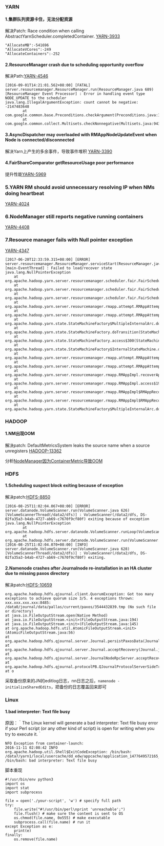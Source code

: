 
### **YARN**

#### **1.集群队列资源卡住，无法分配资源**

解决Patch: Race condition when calling AbstractYarnScheduler.completedContainer. [YARN-3933](https://issues.apache.org/jira/browse/YARN-3933)

```
"AllocateMB":-541696
"AllocateVCores":-249
"AllocateContainers":-252
```

#### **2.ResourceManager crash due to scheduling opportunity overflow**

解决Path:[YARN-4546](https://issues.apache.org/jira/browse/YARN-4546)
```
[2016-09-01T14:21:01.562+08:00] [FATAL] server.resourcemanager.ResourceManager.run(ResourceManager.java 689) [ResourceManager Event Processor] : Error in handling event type NODE_UPDATE to the scheduler
java.lang.IllegalArgumentException: count cannot be negative: -2147483648
        at com.google.common.base.Preconditions.checkArgument(Preconditions.java:115)
        at com.google.common.collect.Multisets.checkNonnegative(Multisets.java:943)
```
#### **3.AsyncDispatcher may overloaded with RMAppNodeUpdateEvent when Node is connected/disconnected**

解决Yarn上产生的多余事件，导致事件堆积 [YARN-3390](https://issues.apache.org/jira/browse/YARN-3990)

#### **4.FairShareComparator getResourceUsage poor performance**

提升性能[YARN-5969](https://issues.apache.org/jira/browse/YARN-5969)

### **5.YARN RM should avoid unnecessary resolving IP when NMs doing heartbeat**

[YARN-4024](https://issues.apache.org/jira/browse/YARN-4024)

### **6.NodeManager still reports negative running containers**

[YARN-4408](https://issues.apache.org/jira/browse/YARN-4408)

### **7.Resource manager fails with Null pointer exception**

[YARN-4347](https://issues.apache.org/jira/browse/YARN-4347)
```
[2017-06-20T12:33:59.315+08:00] [ERROR] server.resourcemanager.ResourceManager.serviceStart(ResourceManager.java:579) [main-EventThread] : Failed to load/recover state
java.lang.NullPointerException
    at org.apache.hadoop.yarn.server.resourcemanager.scheduler.fair.FairScheduler.addApplicationAttempt(FairScheduler.java:688)
    at org.apache.hadoop.yarn.server.resourcemanager.scheduler.fair.FairScheduler.handle(FairScheduler.java:1383)
    at org.apache.hadoop.yarn.server.resourcemanager.scheduler.fair.FairScheduler.handle(FairScheduler.java:123)
    at org.apache.hadoop.yarn.server.resourcemanager.rmapp.attempt.RMAppAttemptImpl$AttemptRecoveredTransition.transition(RMAppAttemptImpl.java:1073)
    at org.apache.hadoop.yarn.server.resourcemanager.rmapp.attempt.RMAppAttemptImpl$AttemptRecoveredTransition.transition(RMAppAttemptImpl.java:1037)
    at org.apache.hadoop.yarn.state.StateMachineFactory$MultipleInternalArc.doTransition(StateMachineFactory.java:385)
    at org.apache.hadoop.yarn.state.StateMachineFactory.doTransition(StateMachineFactory.java:302)
    at org.apache.hadoop.yarn.state.StateMachineFactory.access$300(StateMachineFactory.java:46)
    at org.apache.hadoop.yarn.state.StateMachineFactory$InternalStateMachine.doTransition(StateMachineFactory.java:448)
    at org.apache.hadoop.yarn.server.resourcemanager.rmapp.attempt.RMAppAttemptImpl.handle(RMAppAttemptImpl.java:791)
    at org.apache.hadoop.yarn.server.resourcemanager.rmapp.attempt.RMAppAttemptImpl.handle(RMAppAttemptImpl.java:104)
    at org.apache.hadoop.yarn.server.resourcemanager.rmapp.RMAppImpl.recoverAppAttempts(RMAppImpl.java:836)
    at org.apache.hadoop.yarn.server.resourcemanager.rmapp.RMAppImpl.access$1900(RMAppImpl.java:101)
    at org.apache.hadoop.yarn.server.resourcemanager.rmapp.RMAppImpl$RMAppRecoveredTransition.transition(RMAppImpl.java:851)
    at org.apache.hadoop.yarn.server.resourcemanager.rmapp.RMAppImpl$RMAppRecoveredTransition.transition(RMAppImpl.java:841)
    at org.apache.hadoop.yarn.state.StateMachineFactory$MultipleInternalArc.doTransition(StateMachineFactory.java:385)
```

### **HADOOP**

#### **1.NM出现OOM**

解决patch: DefaultMetricsSystem leaks the source name when a source unregisters [HADOOP-13362](https://issues.apache.org/jira/browse/HADOOP-13362)

分析[NodeManager因为ContainerMetric导致OOM](http://hackershell.cn/?p=993)

### **HDFS**

#### **1.Scheduling suspect block exiting because of exception**

解决patch:[HDFS-8850](https://issues.apache.org/jira/browse/HDFS-8850)
```
[2016-08-25T11:02:04.067+08:00] [ERROR] server.datanode.VolumeScanner.run(VolumeScanner.java 626) [VolumeScannerThread(/data2/dfs)] : VolumeScanner(/data2/dfs, DS-02fa35a3-b4ab-4727-ab69-c7670f9cf80f) exiting because of exception
java.lang.NullPointerException
        at org.apache.hadoop.hdfs.server.datanode.VolumeScanner.runLoop(VolumeScanner.java:539)
        at org.apache.hadoop.hdfs.server.datanode.VolumeScanner.run(VolumeScanner.java:619)
[2016-08-25T11:02:04.070+08:00] [INFO] server.datanode.VolumeScanner.run(VolumeScanner.java 628) [VolumeScannerThread(/data2/dfs)] : VolumeScanner(/data2/dfs, DS-02fa35a3-b4ab-4727-ab69-c7670f9cf80f) exiting.
```

#### **2.Namenode crashes after Journalnode re-installation in an HA cluster due to missing paxos directory**

解决patch:[HDFS-10659](https://issues.apache.org/jira/browse/HDFS-10659)
```
org.apache.hadoop.hdfs.qjournal.client.QuorumException: Got too many exceptions to achieve quorum size 3/5. 4 exceptions thrown:
xxx.xxx.xxx.xxx:8485: /data0/journal/data/pallas/current/paxos/3544432839.tmp (No such file or directory)
at java.io.FileOutputStream.open(Native Method)
at java.io.FileOutputStream.<init>(FileOutputStream.java:194)
at java.io.FileOutputStream.<init>(FileOutputStream.java:145)
at org.apache.hadoop.hdfs.util.AtomicFileOutputStream.<init>(AtomicFileOutputStream.java:56)
at org.apache.hadoop.hdfs.qjournal.server.Journal.persistPaxosData(Journal.java:964)
at org.apache.hadoop.hdfs.qjournal.server.Journal.acceptRecovery(Journal.java:839)
at org.apache.hadoop.hdfs.qjournal.server.JournalNodeRpcServer.acceptRecovery(JournalNodeRpcServer.java:200)
at org.apache.hadoop.hdfs.qjournal.protocolPB.QJournalProtocolServerSideTranslatorPB.acceptRecovery(QJournalProtocolServerSideTranslatorPB.java:229)
at o
```
采取备份原来的JN的editlog日志，nn日志之后，`namenode -initializeSharedEdits`，把备份的日志覆盖回来即可

### **Linux**

#### **1.bad interpreter: Text file busy**

原因：｀The Linux kernel will generate a bad interpreter: Text file busy error if your Perl script (or any other kind of script) is open for writing when you try to execute it.｀
```
NFO Exception from container-launch:
2016-11-11 02:08:42 INFO org.apache.hadoop.util.Shell$ExitCodeException: /bin/bash: /data7/yarn1/local/usercache/dd_edw/appcache/application_1477649572165_814985/container_1477649572165_814985_01_001323/launch_container.sh: /bin/bash: bad interpreter: Text file busy
```
脚本重现
```
#!/usr/bin/env python3
import os
import stat
import subprocess

file = open('./your-script', 'w') # specify full path
try:
    file.write("#!/usr/bin/perl\nprint 'unreachable';") 
    file.flush() # make sure the content is sent to OS
    os.chmod(file.name, 0o555) # make executable
    subprocess.call(file.name) # run it
except Exception as e:
    print(e)
finally:
    os.remove(file.name)
```
